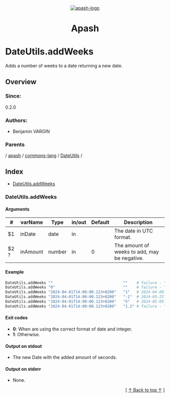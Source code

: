 
<div align='center' id='apash-top'>
  <a href='https://github.com/hastec-fr/apash'>
    <img alt='apash-logo' src='../../../../../../../assets/apash-logo.svg'/>
  </a>

  # Apash
</div>

# DateUtils.addWeeks

Adds a number of weeks to a date returning a new date.

## Overview

### Since:
0.2.0

### Authors:
* Benjamin VARGIN

### Parents
<!-- apash.parentBegin -->
[](../../../../.md) / [apash](../../../apash.md) / [commons-lang](../../commons-lang.md) / [DateUtils](../DateUtils.md) / 
<!-- apash.parentEnd -->

## Index

* [DateUtils.addWeeks](#dateutilsaddweeks)

### DateUtils.addWeeks

#### Arguments
| #      | varName        | Type          | in/out   | Default    | Description                           |
|--------|----------------|---------------|----------|------------|---------------------------------------|
| $1     | inDate         | date          | in       |            | The date in UTC format.               |
| $2 ?   | inAmount       | number        | in       | 0          | The amount of weeks to add, may be negative. |

#### Example

```bash
DateUtils.addWeeks ""                               ""    # failure - ""
DateUtils.addWeeks "0"                              ""    # failure - ""
DateUtils.addWeeks "2024-04-01T14:00:00.123+0200"   "1"   # 2024-04-08T14:00:00.123+0200
DateUtils.addWeeks "2024-04-01T14:00:00.123+0200"   "-1"  # 2024-03-25T14:00:00.123+0100
DateUtils.addWeeks "2024-04-01T14:00:00.123+0200"   "5"   # 2024-05-05T14:00:00.123+0200
DateUtils.addWeeks "2024-04-01T14:00:00.123+0200"   "1.2" # failure - ""
```

#### Exit codes

* **0**: When are using the correct format of date and integer.
* **1**: Otherwise.

#### Output on stdout

* The new Date with the added amount of seconds.

#### Output on stderr

* None.


  <div align='right'>[ <a href='#apash-top'>↑ Back to top ↑</a> ]</div>

